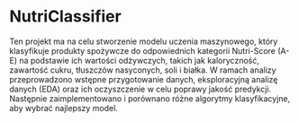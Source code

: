 # NutriClassifier

Ten projekt ma na celu stworzenie modelu uczenia maszynowego, który klasyfikuje produkty spożywcze do odpowiednich kategorii Nutri-Score (A-E) na podstawie ich wartości odżywczych, takich jak kaloryczność, zawartość cukru, tłuszczów nasyconych, soli i białka. W ramach analizy przeprowadzono wstępne przygotowanie danych, eksploracyjną analizę danych (EDA) oraz ich oczyszczenie w celu poprawy jakość predykcji. Następnie zaimplementowano i porównano różne algorytmy klasyfikacyjne, aby wybrać najlepszy model.